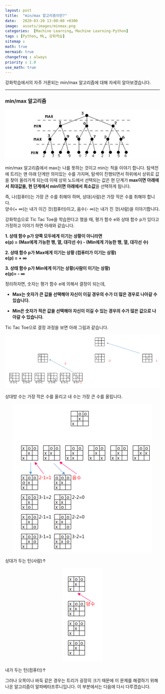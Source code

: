 ```yaml
---
layout: post
title:  "min/max 알고리즘이란?"
date:   2020-03-20 13:00:00 +0300
image:  assets/images/minmax.png
categories:  [Machine Learning, Machine Learning-Python]
tags : [Python, ML, 강화학습]
sitemap :
math: true
mermaid: true
changefreq : always
priority : 1.0
use_math: true
---
```



강화학습에서의 자주 거론되는 min/max 알고리즘에 대해 자세히 알아보겠습니다.

-------

### min/max 알고리즘  


<center><img src="../assets//images/minmax.png" ></center>

min/max 알고리즘에서 max는 나를 뜻하는 것이고 min는 적을 이야기 합니다.
탐색전에 트리는 맨 아래 단계만 의미있는 수를 가지며, 탐색이 진행되면서 하위에서 상위로 값을 찾아 올라가게 되는데 이때 상위 노드에서 선택되는 값은 현 단계가 **max이면 아래에서 최대값을, 현 단계에서 min이면 아래에서 최소값**을 선택하게 됩니다. 


즉, 나(컴퓨터)는 가장 큰 수를 취해야 하며, 상대(사람)은 가장 작은 수를 취해야 합니다.  
양수(+ ∞)는 내가 이긴 것(컴퓨터)이고, 음수(- ∞)는 내가 진 것(사람)을 이야기합니다. 


강화학습으로 Tic Tac Toe을 학습한다고 했을 때, 평가 함수 e와 상태 함수 p가 있다고 가정하고 이야기 하면 아래와 같습니다. 

**1. 상태 함수 p가 양쪽 모두에게 이기는 상황이 아니라면**  
**e(p) = (Max에게 가능한 행, 열, 대각선 수) - (Min에게 가능한 행, 열, 대각선 수)**

**2. 상태 함수 p가 Max에게 이기는 상황 (컴퓨터가 이기는 상황)**  
**e(p) = + ∞**

**3. 상태 함수 p가 Min에게 이기는 상황(사람이 이기는 상황)**  
**e(p)= - ∞** 


정리하자면, 숫자는 평가 함수 e에 의해서 결정이 되는데, 

- **Max는 숫자가 큰 값을 선택해야 자신이 이길 경우의 수가 더 많은 경우로 나아갈 수 있습니다.**

- **Min은 숫자가 적은 값을 선택해야 자신이 이길 수 있는 경우의 수가 많은 값으로 나아갈 수 있습니다.**


Tic Tac Toe으로 결정 과정을 보면 아래 그림과 같습니다. 

<center><img src="../assets//images/tic2.png" ></center>


상대방 수는 가장 작은 수를 올리고 내 수는 가장 큰 수를 올립니다. 


<center><img src="../assets//images/tic3.png" ></center>

상대가 두는 턴(사람)↑


<center><img src="../assets//images/tic4.png" ></center>

내가 두는 턴(컴퓨터)↑


그러나 오목이나 바둑 같은 경우는 트리가 굉장히 크기 때문에 이 문제를 해결하기 위해 나온 알고리즘이 알파베타프루니입니다. 이 부분에서는 다음에 다시 다루겠습니다.  

